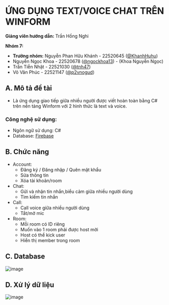 # ỨNG DỤNG TEXT/VOICE CHAT TRÊN WINFORM
**Giảng viên hướng dẫn:** Trần Hồng Nghi



**Nhóm 7:**

- **Trưởng nhóm:** Nguyễn Phan Hữu Khánh  - 22520645  ([@KhanhHuhu](https://github.com/KhanhHuhu))
- Nguyễn Ngọc Khoa - 22520678 ([@ngockhoa13](https://github.com/ngockhoa13)) - (Khoa Nguyễn Ngọc)
- Trần Tiễn Nhật - 22521030 ([@tnh47](https://github.com/tnh47))
- Võ Văn Phúc - 22521147 ([@p2vnogud](https://github.com/p2vnogud))


## A. Mô tả đề tài
- Là ứng dụng giao tiếp giữa nhiều người được viết hoàn toàn bằng C# trên nền tảng Winform với 2 hình thức là text và voice.
### Công nghệ sử dụng:
- Ngôn ngữ sử dụng: C#
- Database: [Firebase](https://firebase.google.com/)

## B. Chức năng
* Account:
    * Đăng ký / Đăng nhập / Quên mật khẩu
    * Sửa thông tin
    * Xóa tài khoản/room
* Chat:
    * Gửi và nhận tin nhắn,biểu cảm giữa nhiều người dùng
    * Tìm kiếm tin nhắn
* Call:
    * Call voice giữa nhiều người dùng
    * Tắt/mở mic
* Room:
    * Mỗi room có ID riêng
    * Muốn vào 1 room phải được host mời
    * Host có thể kick user
    * Hiển thị member trong room
## C. Database
![image](https://github.com/tnh47/Chat_app/assets/115148368/ce45b5e2-3aad-43bd-9571-d3c2f1c846ae)

## D. Xử lý dữ liệu
![image](https://github.com/tnh47/Chat_app/assets/115148368/7c8daae9-5f83-407e-b3d3-e4bdd34ad86c)







